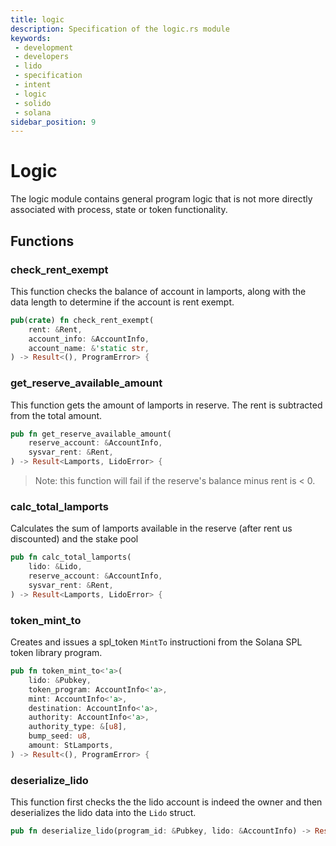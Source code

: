 ```yaml
---
title: logic
description: Specification of the logic.rs module
keywords:
 - development
 - developers
 - lido
 - specification
 - intent
 - logic
 - solido
 - solana
sidebar_position: 9
---
```


# Logic

The logic module contains general program logic that is not more directly associated with process, state or token functionality.


## Functions

### check_rent_exempt

This function checks the balance of account in lamports, along with the data length to determine if the account is rent exempt.

```rust
pub(crate) fn check_rent_exempt(
    rent: &Rent,
    account_info: &AccountInfo,
    account_name: &'static str,
) -> Result<(), ProgramError> {
```

### get_reserve_available_amount


This function gets the amount of lamports in reserve. The rent is subtracted from the total amount.

```rust
pub fn get_reserve_available_amount(
    reserve_account: &AccountInfo,
    sysvar_rent: &Rent,
) -> Result<Lamports, LidoError> {
```

> Note: this function will fail if the reserve's balance minus rent is < 0.


### calc_total_lamports

Calculates the sum of lamports available in the reserve (after rent us discounted) and the stake pool

```rust
pub fn calc_total_lamports(
    lido: &Lido,
    reserve_account: &AccountInfo,
    sysvar_rent: &Rent,
) -> Result<Lamports, LidoError> {
```

### token_mint_to


Creates and issues a spl_token ```MintTo``` instructioni from the Solana SPL token library program.

```rust
pub fn token_mint_to<'a>(
    lido: &Pubkey,
    token_program: AccountInfo<'a>,
    mint: AccountInfo<'a>,
    destination: AccountInfo<'a>,
    authority: AccountInfo<'a>,
    authority_type: &[u8],
    bump_seed: u8,
    amount: StLamports,
) -> Result<(), ProgramError> {
```

### deserialize_lido

This function first checks the the lido account is indeed the owner and then deserializes the lido data into the ```Lido``` struct.

```rust
pub fn deserialize_lido(program_id: &Pubkey, lido: &AccountInfo) -> Result<Lido, ProgramError>
```





